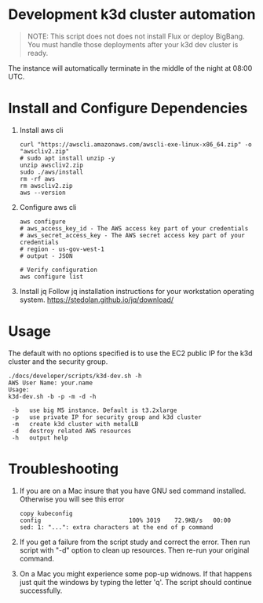 # Development k3d cluster automation

> NOTE: This script does not does not install Flux or deploy BigBang. You must handle those deployments after your k3d dev cluster is ready.

The instance will automatically terminate in the middle of the night at 08:00 UTC.

# Install and Configure Dependencies

1. Install aws cli

      ```shell
      curl "https://awscli.amazonaws.com/awscli-exe-linux-x86_64.zip" -o "awscliv2.zip"
      # sudo apt install unzip -y
      unzip awscliv2.zip
      sudo ./aws/install
      rm -rf aws
      rm awscliv2.zip
      aws --version
      ```

1. Configure aws cli

      ```shell
      aws configure
      # aws_access_key_id - The AWS access key part of your credentials
      # aws_secret_access_key - The AWS secret access key part of your credentials
      # region - us-gov-west-1
      # output - JSON

      # Verify configuration
      aws configure list
      ```

1. Install jq
      Follow jq installation instructions for your workstation operating system.
      <https://stedolan.github.io/jq/download/>

# Usage

The default with no options specified is to use the EC2 public IP for the k3d cluster and the security group.

```shell
./docs/developer/scripts/k3d-dev.sh -h
AWS User Name: your.name
Usage:
k3d-dev.sh -b -p -m -d -h

 -b   use big M5 instance. Default is t3.2xlarge
 -p   use private IP for security group and k3d cluster
 -m   create k3d cluster with metalLB
 -d   destroy related AWS resources
 -h   output help
```

#  Troubleshooting

1. If you are on a Mac insure that you have GNU sed command installed. Otherwise you will see this error 
      ```
      copy kubeconfig
      config                         100% 3019    72.9KB/s   00:00    
      sed: 1: "...": extra characters at the end of p command

      ```

2. If you get a failure from the script study and correct the error. Then run script with "-d" option to clean up resources. Then re-run your original command.

3. On a Mac you might experience some pop-up widnows. If that happens just quit the windows by typing the letter 'q'. The script should continue successfully.

